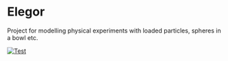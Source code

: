 # Elegor
Project for modelling physical experiments with loaded particles, spheres in a bowl etc.

[![Test](https://github.com/BercziSandor/elegor/actions/workflows/test.yml/badge.svg)](https://github.com/BercziSandor/elegor/actions/workflows/test.yml)

